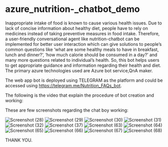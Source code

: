 # azure_nutrition-_chatbot_demo

Inappropriate intake of food is known to cause various health issues. Due to lack of concise information about healthy diet, people have to rely on medicines instead of taking preventive measures in food intake. Therefore, a user-friendly conversational agent like nutrition-chatbot can be implemented for better user interaction which can give solutions to people’s common questions like ‘what are some healthy meals to have in breakfast, lunch and dinner?’, ‘how much calorie should be consumed in a day?’ and many more questions related to individual’s health. So, this bot helps users to get appropriate guidance and information regarding their health and diet.
The primary azure technologies used are Azure bot service,QnA maker.

The web app bot is deployed using TELEGRAM as the platform and could be accessed using https://telegram.me/Nutrition_FAQs_bot.

The following is the video that explain the procedure of bot creation and working:


These are few screenshots regarding the chat boy working:

![Screenshot (28)](https://user-images.githubusercontent.com/93673311/192776688-f3221aeb-6921-4d01-bf31-1a027eb5a2be.png)
![Screenshot (29)](https://user-images.githubusercontent.com/93673311/192776824-3015676e-d264-4222-a819-6a29259d4ac3.png)
![Screenshot (30)](https://user-images.githubusercontent.com/93673311/192776859-c5c74dd5-c691-44e5-807c-34208511efbc.png)
![Screenshot (31)](https://user-images.githubusercontent.com/93673311/192777002-08bcaf20-5df2-4356-ac6b-a1f1deede8c2.png)
![Screenshot (32)](https://user-images.githubusercontent.com/93673311/192777028-d7b30c02-cbbd-425f-b1f8-1d05cccce835.png)
![Screenshot (37)](https://user-images.githubusercontent.com/93673311/192777039-5f7b1c54-27ff-4444-9196-9ce7c57a2e4f.png)
![Screenshot (63)](https://user-images.githubusercontent.com/93673311/192777055-704ef1ca-8d9d-4844-bfaa-acfaabcd2754.png)
![Screenshot (64)](https://user-images.githubusercontent.com/93673311/192777063-5165fb7b-3f36-43cf-9f4e-f4651136c7e9.png)
![Screenshot (65)](https://user-images.githubusercontent.com/93673311/192777089-eb69ea5a-0a7a-44dd-b9c2-318125c9f053.png)
![Screenshot (66)](https://user-images.githubusercontent.com/93673311/192777185-cdeff75d-adaa-4f50-94c6-8c789c1179ca.png)
![Screenshot (67)](https://user-images.githubusercontent.com/93673311/192777202-04417589-a814-4955-8b84-a1510215829c.png)
![Screenshot (68)](https://user-images.githubusercontent.com/93673311/192777217-3d68b935-dab0-45f2-af92-87dbe94d39ea.png)


THANK YOU.
